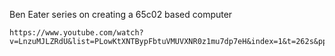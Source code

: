 
Ben Eater series on creating a 65c02 based computer
```vid
https://www.youtube.com/watch?v=LnzuMJLZRdU&list=PLowKtXNTBypFbtuVMUVXNR0z1mu7dp7eH&index=1&t=262s&pp=iAQB
```
